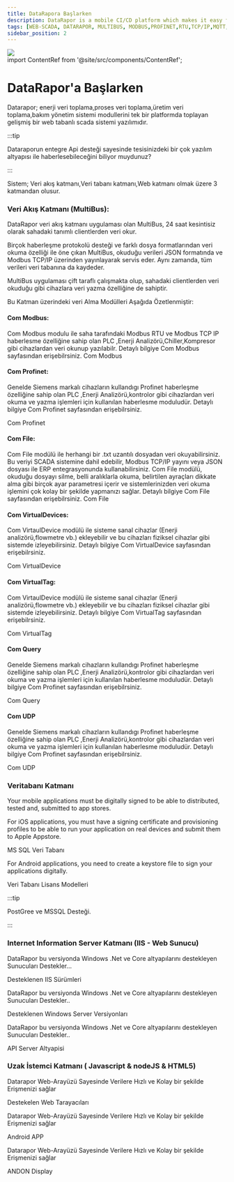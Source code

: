 ```yaml
---
title: DataRapora Başlarken
description: DataRapor is a mobile CI/CD platform which makes it easy for you to manage the lifecycle of your mobile applications.
tags: [WEB-SCADA, DATARAPOR, MULTIBUS, MODBUS,PROFINET,RTU,TCP/IP,MQTT,BACNET,SCADA,VERI TOPLAMA]
sidebar_position: 2
---
```


 
 <div><img src="/img/TP07.png" /></div>
import ContentRef from '@site/src/components/ContentRef';

# DataRapor'a Başlarken

Datarapor; 
enerji veri toplama,proses veri toplama,üretim veri toplama,bakım yönetim sistemi modullerini tek bir platformda toplayan gelişmiş bir web tabanlı scada sistemi yazılımıdır.

:::tip

Dataraporun entegre Api desteği sayesinde tesisinizdeki bir çok yazılım altyapısı ile haberlesebileceğini biliyor muydunuz?

:::

 
Sistem;
Veri akış katmanı,Veri tabanı katmanı,Web katmanı   olmak üzere 3 katmandan olusur.



### Veri Akış Katmanı (MultiBus):

DataRapor veri akış katmanı uygulaması olan MultiBus, 24 saat kesintisiz olarak sahadaki tanımlı clientlerden veri okur. 

Birçok haberleşme protokolü desteği ve farklı dosya formatlarından veri okuma özelliği ile öne çıkan MultiBus, okuduğu verileri JSON formatında ve Modbus TCP/IP üzerinden yayınlayarak servis eder. Aynı zamanda, tüm verileri veri tabanına da kaydeder.

MultiBus uygulaması çift taraflı çalışmakta olup, sahadaki clientlerden veri okuduğu gibi cihazlara veri yazma özelliğine de sahiptir.
 

Bu Katman üzerindeki veri Alma Modülleri Aşağıda Özetlenmiştir:


#### Com Modbus:


Com Modbus modulu ile saha tarafındaki Modbus RTU ve Modbus TCP IP haberlesme özelliğine sahip olan PLC ,Enerji Analizörü,Chiller,Kompresor gibi cihazlardan veri okunup yazılabilr.
Detaylı bilgiye Com Modbus sayfasından erişebilrsiniz.
<ContentRef url="/docs/Mimari/Multibus/Moduller/commodbus">Com Modbus</ContentRef>


#### Com Profinet:

Genelde Siemens markalı cihazların kullandıgı Profinet haberleşme özelliğine sahip olan PLC ,Enerji Analizörü,kontrolor gibi cihazlardan veri okuma ve yazma işlemleri için kullanılan haberlesme moduludür. 
Detaylı bilgiye Com Profinet sayfasından erişebilrsiniz.

<ContentRef url="/docs/Mimari/Multibus/Moduller/comprofinet">Com Profinet</ContentRef>



#### Com File:

Com File modülü ile herhangi bir .txt uzantılı dosyadan veri okuyabilirsiniz. Bu veriyi SCADA sistemine dahil edebilir, Modbus TCP/IP yayını veya JSON dosyası ile ERP entegrasyonunda kullanabilirsiniz. Com File modülü, okuduğu dosyayı silme, belli aralıklarla okuma, belirtilen ayraçları dikkate alma gibi birçok ayar parametresi içerir ve sistemlerinizden veri okuma işlemini çok kolay bir şekilde yapmanızı sağlar.
Detaylı bilgiye Com File sayfasından erişebilrsiniz.
<ContentRef url="/docs/Mimari/Multibus/Moduller/comfile">Com File</ContentRef>



#### Com VirtualDevices:

Com VirtaulDevice modülü ile sisteme sanal cihazlar (Enerji analizörü,flowmetre vb.) ekleyebilir ve bu cihazları fiziksel cihazlar gibi sistemde izleyebilirsiniz.
Detaylı bilgiye Com VirtualDevice sayfasından erişebilrsiniz.

<ContentRef url="/docs/Mimari/Multibus/Moduller/comprofinet">Com VirtualDevice</ContentRef>


#### Com VirtualTag:

Com VirtaulDevice modülü ile sisteme sanal cihazlar (Enerji analizörü,flowmetre vb.) ekleyebilir ve bu cihazları fiziksel cihazlar gibi sistemde izleyebilirsiniz.
Detaylı bilgiye Com VirtualTag sayfasından erişebilrsiniz.

<ContentRef url="/docs/Mimari/Multibus/Moduller/comprofinet">Com VirtualTag</ContentRef>


#### Com Query

Genelde Siemens markalı cihazların kullandıgı Profinet haberleşme özelliğine sahip olan PLC ,Enerji Analizörü,kontrolor gibi cihazlardan veri okuma ve yazma işlemleri için kullanılan haberlesme moduludür. 
Detaylı bilgiye Com Profinet sayfasından erişebilrsiniz.

<ContentRef url="/docs/Mimari/Multibus/Moduller/comprofinet">Com Query</ContentRef>



#### Com UDP

Genelde Siemens markalı cihazların kullandıgı Profinet haberleşme özelliğine sahip olan PLC ,Enerji Analizörü,kontrolor gibi cihazlardan veri okuma ve yazma işlemleri için kullanılan haberlesme moduludür. 
Detaylı bilgiye Com Profinet sayfasından erişebilrsiniz.

<ContentRef url="/docs/Mimari/Multibus/Moduller/comprofinet">Com UDP</ContentRef>


 
 
###

### Veritabanı Katmanı

Your mobile applications must be digitally signed to be able to distributed, tested and, submitted to app stores.

For iOS applications, you must have a signing certificate and provisioning profiles to be able to run your application on real devices and submit them to Apple Appstore.

<ContentRef url="/">
   MS SQL Veri Tabanı
</ContentRef>

For Android applications, you need to create a keystore file to sign your applications digitally.

<ContentRef url="/">Veri Tabanı Lisans Modelleri</ContentRef>

 
:::tip

PostGree ve MSSQL Desteği.

:::











### Internet Information Server Katmanı (IIS - Web Sunucu)

DataRapor bu versiyonda Windows .Net ve Core altyapılarını destekleyen Sunucuları Destekler...

<ContentRef url="/">Desteklenen IIS Sürümleri</ContentRef>

DataRapor bu versiyonda Windows .Net ve Core altyapılarını destekleyen Sunucuları Destekler..

<ContentRef url="/">
  Desteklenen Windows Server Versiyonları
</ContentRef>

DataRapor bu versiyonda Windows .Net ve Core altyapılarını destekleyen Sunucuları Destekler..

<ContentRef url="/">API Server Altyapisi</ContentRef>

### Uzak İstemci Katmanı ( Javascript & nodeJS  & HTML5)

Datarapor Web-Arayüzü Sayesinde Verilere Hızlı ve Kolay bir şekilde Erişmenizi sağlar

<ContentRef url="/">Destekelen Web Tarayacıları</ContentRef>

Datarapor Web-Arayüzü Sayesinde Verilere Hızlı ve Kolay bir şekilde Erişmenizi sağlar

<ContentRef url="/">Android APP</ContentRef>

Datarapor Web-Arayüzü Sayesinde Verilere Hızlı ve Kolay bir şekilde Erişmenizi sağlar

<ContentRef url="/">ANDON Display</ContentRef>
